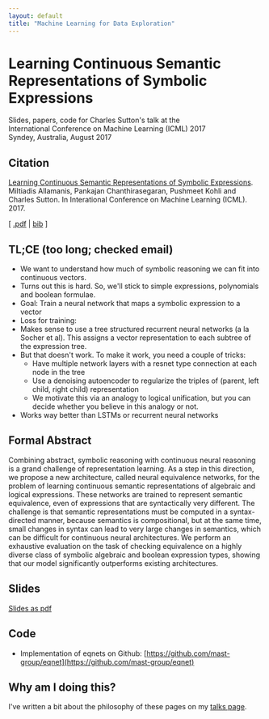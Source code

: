 ```yaml
---
layout: default
title: "Machine Learning for Data Exploration"
---
```


Learning Continuous Semantic Representations of Symbolic Expressions 
=====

Slides, papers, code for Charles Sutton's talk at the<br/>
International Conference on Machine Learning (ICML) 2017<br/>
Syndey, Australia, August 2017

## Citation

[Learning Continuous Semantic Representations of Symbolic Expressions](http://arxiv.org/abs/1611.01423). Miltiadis Allamanis, Pankajan Chanthirasegaran, Pushmeet Kohli and Charles Sutton. In Interational Conference on Machine Learning (ICML). 2017.
<p>
   [ <a href="http://arxiv.org/abs/1611.01423">.pdf</a>
     | <a href="javascript:toggle('biballamanis17symbolic', 'bib_link_allamanis17symbolic', 'bib')"  id="bib_link_allamanis17symbolic">bib</a>
 ] 
</p>
<div style="display:none;" id="biballamanis17symbolic"><pre class="bibtex">@inproceedings{allamanis17symbolic,
  author = {Allamanis, Miltiadis and Chanthirasegaran, Pankajan and Kohli, Pushmeet and Sutton, Charles},
  booktitle = {Interational Conference on Machine Learning (ICML)},
  journal = {CoRR},
  title = {Learning Continuous Semantic Representations of Symbolic Expressions},
  year = {2017}
}
</pre></div>


## TL;CE (too long; checked email)

* We want to understand how much of symbolic reasoning we can fit into continuous vectors.
* Turns out this is hard. So, we'll stick to simple expressions, polynomials and boolean formulae.
* Goal: Train a neural network that maps a symbolic expression to a vector
* Loss for training: 
* Makes sense to use a tree structured recurrent neural networks (a la Socher et al). This assigns a vector representation to each subtree of the expression tree. 
* But that doesn't work. To make it work, you need a couple of tricks:
    * Have multiple network layers with a resnet type connection at each node in the tree
	* Use a denoising autoencoder to regularize the triples of (parent, left child, right child) representation
	* We motivate this via an analogy to logical unification, but you can decide whether you believe in this analogy or not.
* Works way better than LSTMs or recurrent neural networks

## Formal Abstract

Combining abstract, symbolic reasoning with continuous neural
reasoning is a grand challenge of representation learning. As a step
in this direction, we propose a new architecture, called neural
equivalence networks, for the problem of learning continuous semantic
representations of algebraic and logical expressions. These networks
are trained to represent semantic equivalence, even of expressions
that are syntactically very different. The challenge is that semantic
representations must be computed in a syntax-directed manner, because
semantics is compositional, but at the same time, small changes in
syntax can lead to very large changes in semantics, which can be
difficult for continuous neural architectures. We perform an
exhaustive evaluation on the task of checking equivalence on a highly
diverse class of symbolic algebraic and boolean expression types,
showing that our model significantly outperforms existing
architectures.


## Slides

[Slides as pdf](semvec-icml2017.pdf)

## Code

 * Implementation of eqnets on Github: [https://github.com/mast-group/eqnet](https://github.com/mast-group/eqnet)
 
## Why am I doing this?

I've written a bit about the philosophy of these pages on my [talks page](../).
